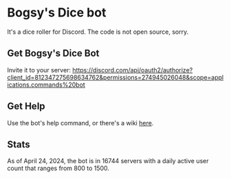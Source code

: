 # Bogsy's Dice bot
It's a dice roller for Discord. The code is not open source, sorry.

## Get Bogsy's Dice Bot
Invite it to your server: https://discord.com/api/oauth2/authorize?client_id=812347275698634762&permissions=274945026048&scope=applications.commands%20bot

## Get Help
Use the bot's help command, or there's a wiki [here](https://github.com/ProfSamScott/bogsy-s-dice-bot/wiki/Basics).

## Stats
As of April 24, 2024, the bot is in 16744 servers with a daily active user count that ranges from 800 to 1500.
